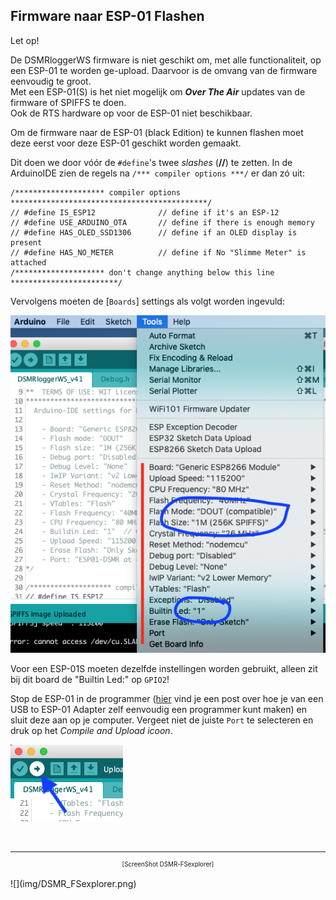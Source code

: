 ## Firmware naar ESP-01 Flashen

<div class="admonition note">
<p class="admonition-title">Let op!</p>
De DSMRloggerWS firmware is niet geschikt om, met alle functionaliteit, op
een ESP-01 te worden ge-upload. Daarvoor is de omvang van de firmware
eenvoudig te groot.<br>
Met een ESP-01(S) is het niet mogelijk om <b><i>Over The Air</i></b> updates van de
firmware of SPIFFS te doen.<br>
Ook de RTS hardware op voor de ESP-01 niet beschikbaar.
</div>

Om de firmware naar de ESP-01 (black Edition) te kunnen flashen moet deze eerst 
voor deze ESP-01 geschikt worden gemaakt.

Dit doen we door vóór de `#define`'s twee *slashes* (**//**) te zetten.
In de ArduinoIDE zien de regels na `/*** compiler options ***/` er dan
zó uit:

```
/******************** compiler options  ********************************************/
// #define IS_ESP12              // define if it's an ESP-12
// #define USE_ARDUINO_OTA       // define if there is enough memory
// #define HAS_OLED_SSD1306      // define if an OLED display is present
// #define HAS_NO_METER          // define if No "Slimme Meter" is attached
/******************** don't change anything below this line ************************/
```

Vervolgens moeten de [`Boards`] settings als volgt worden ingevuld:

![](img/ESP01_BoardSettings.png)

Voor een ESP-01S moeten dezelfde instellingen worden gebruikt, alleen zit bij dit board
de "Builtin Led:" op `GPIO2`!

Stop de ESP-01 in de programmer 
([hier](https://willem.aandewiel.nl/index.php/2018/08/27/eenvoudige-programmer-voor-de-esp-01-esp8266/) 
vind je een post over hoe je van een USB to ESP-01
Adapter zelf eenvoudig een programmer kunt maken) en sluit deze aan op je computer.
Vergeet niet de juiste `Port` te selecteren en druk op het *Compile and Upload icoon*.

![](img/CompileAndUploadIcon.png)



<br>

---
<center  style="font-size: 70%">[ScreenShot DSMR-FSexplorer]</center><br>
![](img/DSMR_FSexplorer.png)
